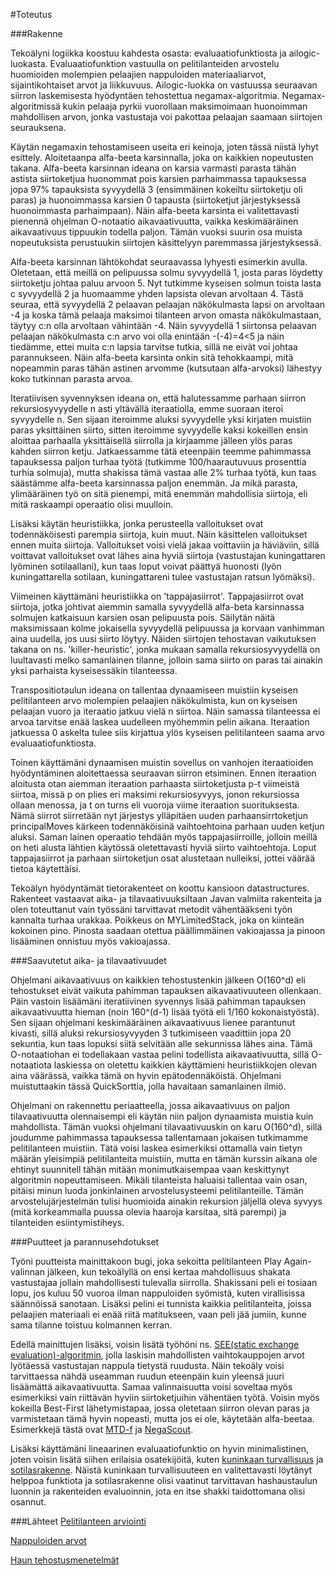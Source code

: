#Toteutus

###Rakenne

Tekoälyni logiikka koostuu kahdesta osasta: evaluaatiofunktiosta ja ailogic-luokasta. Evaluaatiofunktion vastuulla on pelitilanteiden arvostelu huomioiden molempien pelaajien nappuloiden materiaaliarvot, sijaintikohtaiset arvot ja liikkuvuus. Ailogic-luokka on vastuussa seuraavan siirron laskemisesta hyödyntäen tehostettua negamax-algoritmia. Negamax-algoritmissä kukin pelaaja pyrkii vuorollaan maksimoimaan huonoimman mahdollisen arvon, jonka vastustaja voi pakottaa pelaajan saamaan siirtojen seurauksena. 

Käytän negamaxin tehostamiseen useita eri keinoja, joten tässä niistä lyhyt esittely. Aloitetaanpa alfa-beeta karsinnalla, joka on kaikkien nopeutusten takana. Alfa-beeta karsinnan ideana on karsia varmasti parasta tähän astista siirtoketjua huonommat pois karsien parhaimmassa tapauksessa jopa 97% tapauksista syvyydellä 3 (ensimmäinen kokeiltu siirtoketju oli paras) ja huonoimmassa karsien 0 tapausta (siirtoketjut järjestyksessä huonoimmasta parhaimpaan). Näin alfa-beeta karsinta ei valitettavasti pienennä ohjelman O-notaatio aikavaativuutta, vaikka keskimääräinen aikavaativuus tippuukin todella paljon. Tämän vuoksi suurin osa muista nopeutuksista perustuukin siirtojen käsittelyyn paremmassa järjestyksessä. 

Alfa-beeta karsinnan lähtökohdat seuraavassa lyhyesti esimerkin avulla. Oletetaan, että meillä on pelipuussa solmu syvyydellä 1, josta paras löydetty siirtoketju johtaa paluu arvoon 5. Nyt tutkimme kyseisen solmun toista lasta c syvyydellä 2 ja huomaamme yhden lapsista olevan arvoltaan 4. Tästä seuraa, että syvyydellä 2 pelaavan pelaajan näkökulmasta lapsi on arvoltaan -4 ja koska tämä pelaaja maksimoi tilanteen arvon omasta näkökulmastaan, täytyy c:n olla arvoltaan vähintään -4. Näin syvyydellä 1 siirtonsa pelaavan pelaajan näkökulmasta c:n arvo voi olla enintään -(-4)=4<5 ja näin tiedämme, ettei muita c:n lapsia tarvitse tutkia, sillä ne eivät voi johtaa parannukseen. Näin alfa-beeta karsinta onkin sitä tehokkaampi, mitä nopeammin paras tähän astinen arvomme (kutsutaan alfa-arvoksi) lähestyy koko tutkinnan parasta arvoa.

Iteratiivisen syvennyksen ideana on, että halutessamme parhaan siirron rekursiosyvyydelle n asti yltävällä iteraatiolla, emme suoraan iteroi syvyydelle n. Sen sijaan iteroimme aluksi syvyydelle yksi kirjaten muistiin paras yksittäinen siirto, sitten iteroimme syvyydelle kaksi kokeillen ensin aloittaa parhaalla yksittäisellä siirrolla ja kirjaamme jälleen ylös paras kahden siirron ketju. Jatkaessamme tätä eteenpäin teemme pahimmassa tapauksessa paljon turhaa työtä (tutkimme 100/haarautuvuus prosenttia turhia solmuja), mutta shakissa tämä vastaa alle 2% turhaa työtä, kun taas säästämme alfa-beeta karsinnassa paljon enemmän. Ja mikä parasta, ylimääräinen työ on sitä pienempi, mitä enemmän mahdollisia siirtoja, eli mitä raskaampi operaatio olisi muulloin.

Lisäksi käytän heuristiikka, jonka perusteella valloitukset ovat todennäköisesti parempia siirtoja, kuin muut. Näin käsittelen valloitukset ennen muita siirtoja. Valloitukset voisi vielä jakaa voittaviin ja häviäviin, sillä voittavat valloitukset ovat lähes aina hyviä siirtoja (vastustajan kuningattaren lyöminen sotilaallani), kun taas loput voivat päättyä huonosti (lyön kuningattarella sotilaan, kuningattareni tulee vastustajan ratsun lyömäksi).

Viimeinen käyttämäni heuristiikka on 'tappajasiirrot'. Tappajasiirrot ovat siirtoja, jotka johtivat aiemmin samalla syvyydellä alfa-beta karsinnassa solmujen katkaisuun karsien osan pelipuusta pois. Säilytän näitä maksimissaan kolme jokaisella syvyydellä pelipuussa ja korvaan vanhimman aina uudella, jos uusi siirto löytyy. Näiden siirtojen tehostavan vaikutuksen takana on ns. 'killer-heuristic', jonka mukaan samalla rekursiosyvyydellä on luultavasti melko samanlainen tilanne, jolloin sama siirto on paras tai ainakin yksi parhaista kyseisessäkin tilanteessa.

Transpositiotaulun ideana on tallentaa dynaamiseen muistiin kyseisen pelitilanteen arvo molempien pelaajien näkökulmista, kun on kyseisen pelaajan vuoro ja iteraatio jatkuu vielä n siirtoa. Näin samassa tilanteessa ei arvoa tarvitse enää laskea uudelleen myöhemmin pelin aikana. Iteraation jatkuessa 0 askelta tulee siis kirjattua ylös kyseisen pelitilanteen saama arvo evaluaatiofunktiosta.

Toinen käyttämäni dynaamisen muistin sovellus on vanhojen iteraatioiden hyödyntäminen aloitettaessa seuraavan siirron etsiminen. Ennen iteraation aloitusta otan aiemman iteraation parhaasta siirtoketjusta p-t viimeistä siirtoa, missä p on plies eri maksimi rekursiosyvyys, jonon rekursiossa ollaan menossa, ja t on turns eli vuoroja viime iteraation suorituksesta. Nämä siirrot siirretään nyt järjestys ylläpitäen uuden parhaansirrtoketjun principalMoves kärkeen todennäköisinä vaihtoehtoina parhaan uuden ketjun aluksi. Saman lainen operaatio tehdään myös tappajasiirroille, jolloin meillä on heti alusta lähtien käytössä oletettavasti hyviä siirto vaihtoehtoja. Loput tappajasiirrot ja parhaan siirtoketjun osat alustetaan nulleiksi, jottei väärää tietoa käytettäisi.

Tekoälyn hyödyntämät tietorakenteet on koottu kansioon datastructures. Rakenteet vastaavat aika- ja tilavaativuuksiltaan Javan valmiita rakenteita ja olen toteuttanut vain työssäni tarvittavat metodit vähentääkseni työn kannalta turhaa urakkaa. Poikkeus on MYLimitedStack, joka on kiinteän kokoinen pino. Pinosta saadaan otettua päällimmäinen vakioajassa ja pinoon lisääminen onnistuu myös vakioajassa.

###Saavutetut aika- ja tilavaativuudet

Ohjelmani aikavaativuus on kaikkien tehostustenkin jälkeen O(160^d) eli tehostukset eivät vaikuta pahimman tapauksen aikavaativuuteen ollenkaan. Päin vastoin lisäämäni iteratiivinen syvennys lisää pahimman tapauksen aikavaativuutta hieman (noin 160^(d-1) lisää työtä eli 1/160 kokonaistyöstä). Sen sijaan ohjelmani keskimääräinen aikavaativuus lienee parantunut kivasti, sillä aluksi rekursiosyvyyden 3 tutkimiseen vaadittiin jopa 20 sekuntia, kun taas lopuksi siitä selvitään alle sekunnissa lähes aina. Tämä O-notaatiohan ei todellakaan vastaa pelini todellista aikavaativuutta, sillä O-notaatiota laskiessa on oletettu kaikkien käyttämieni heuristiikkojen olevan aina väärässä, vaikka tämä on hyvin epätodennäköistä. Ohjelmani muistuttaakin tässä QuickSorttia, jolla havaitaan samanlainen ilmiö.

Ohjelmani on rakennettu periaatteella, jossa aikavaativuus on paljon tilavaativuutta olennaisempi eli käytän niin paljon dynaamista muistia kuin mahdollista. Tämän vuoksi ohjelmani tilavaativuuskin on karu O(160^d), sillä joudumme pahimmassa tapauksessa tallentamaan jokaisen tutkimamme pelitilanteen muistiin. Tätä voisi laskea esimerkiksi ottamalla vain tietyn määrän yleisimpiä pelitilanteita muistiin, mutta en tämän kurssin aikana ole ehtinyt suunnitell tähän mitään monimutkaisempaa vaan keskittynyt algoritmin nopeuttamiseen. Mikäli tilanteista haluaisi tallentaa vain osan, pitäisi minun luoda jonkinlainen arvostelusysteemi pelitilanteille. Tämän arvostelujärjestelmän tulisi huomioida ainakin rekursion jäljellä oleva syvyys (mitä korkeammalla puussa olevia haaroja karsitaa, sitä parempi) ja tilanteiden esiintymistiheys.

###Puutteet ja parannusehdotukset

Työni puutteista mainittakoon bugi, joka sekoitta pelitilanteen Play Again-valinnan jälkeen, kun tekoälyllä on ensi kertaa mahdollisuus shakata vastustajaa jollain mahdollisesti tulevalla siirrolla. Shakissani peli ei tosiaan lopu, jos kuluu 50 vuoroa ilman nappuloiden syömistä, kuten virallisissa säännöissä sanotaan. Lisäksi pelini ei tunnista kaikkia pelitilanteita, joissa pelaajien materiaali ei enää riitä matitukseen, vaan peli jää jumiin, kunne sama tilanne toistuu kolmannen kerran.

Edellä mainittujen lisäksi, voisin lisätä työhöni ns. [SEE(static exchange evaluation)-algoritmin](https://chessprogramming.wikispaces.com/Static+Exchange+Evaluation), jolla laskisin mahdollisten vaihtokauppojen arvot lyötäessä vastustajan nappula tietystä ruudusta. Näin tekoäly voisi tarvittaessa nähdä useamman ruudun eteenpäin kuin yleensä juuri lisäämättä aikavaativuutta. Samaa valinnaisuutta voisi soveltaa myös esimerkiksi vain riittävän hyviin siirtoketjuihin vähentäen työtä. Voisin myös kokeilla Best-First lähetymistapaa, jossa oletetaan siirron olevan paras ja varmistetaan tämä hyvin nopeasti, mutta jos ei ole, käytetään alfa-beetaa. Esimerkkejä tästä ovat [MTD-f](https://en.wikipedia.org/wiki/MTD-f) ja [NegaScout](https://en.wikipedia.org/wiki/Principal_variation_search).

Lisäksi käyttämäni lineaarinen evaluaatiofunktio on hyvin minimalistinen, joten voisin lisätä siihen erilaisia osatekijöitä, kuten [kuninkaan turvallisuus](https://chessprogramming.wikispaces.com/King+Safety) ja [sotilasrakenne](https://chessprogramming.wikispaces.com/Pawn+Structure). Näistä kuninkaan turvallisuuteen en valitettavasti löytänyt helppoa funktiota ja sotilasrakenne olisi vaatinut tarvittavan hashaustaulun luonnin ja rakenteiden evaluoinnin, jota en itse shakki taidottomana olisi osannut.

###Lähteet
[Pelitilanteen arviointi](https://chessprogramming.wikispaces.com/Evaluation)

[Nappuloiden arvot](https://en.wikipedia.org/wiki/Chess_piece_relative_value)

[Haun tehostusmenetelmät](https://chessprogramming.wikispaces.com/Search)
